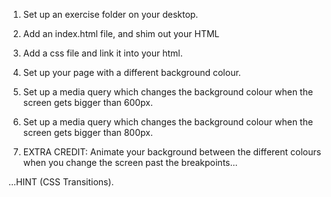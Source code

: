1. Set up an exercise folder on your desktop.
2. Add an index.html file, and shim out your HTML
3. Add a css file and link it into your html. 
4. Set up your page with a different background colour. 
5. Set up a media query which changes the background colour when the screen gets bigger than 600px.
6. Set up a media query which changes the background colour when the screen gets bigger than 800px.

7. EXTRA CREDIT: Animate your background between the different colours when you change the screen past the breakpoints...

...HINT (CSS Transitions).